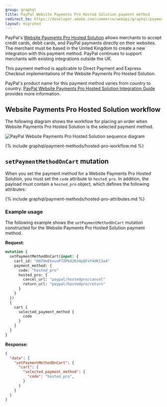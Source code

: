```yaml
---
group: graphql
title: PayPal Website Payments Pro Hosted Solution payment method
redirect_to: https://developer.adobe.com/commerce/webapi/graphql/payment-methods/hosted-pro/
layout: migrated
---
```


PayPal's [Website Payments Pro Hosted Solution](https://developer.paypal.com/docs/classic/paypal-payments-pro/integration-guide/) allows merchants to accept credit cards, debit cards, and PayPal payments directly on their websites. The merchant must be based in the United Kingdom to create a new integration with this payment method. PayPal continues to support merchants with existing integrations outside the UK.

This payment method is applicable to Direct Payment and Express Checkout implementations of the Website Payments Pro Hosted Solution.

PayPal's product name for this payment method varies from country to country. [PayPal Website Payments
Pro Hosted Solution Integration Guide](https://www.paypalobjects.com/webstatic/en_GB/developer/docs/pdf/hostedsolution_uk.pdf) provides more information.

## Website Payments Pro Hosted Solution workflow

The following diagram shows the workflow for placing an order when Website Payments Pro Hosted Solution is the selected payment method.

![PayPal Website Payments Pro Hosted Solution sequence diagram]({{site.baseurl}}/common/images/graphql/paypal-hosted-pro.svg)

{% include graphql/payment-methods/hosted-pro-workflow.md %}

## `setPaymentMethodOnCart` mutation

When you set the payment method for a Website Payments Pro Hosted Solution, you must set the `code` attribute to `hosted_pro`. In addition, the payload must contain a `hosted_pro` object, which defines the following attributes:

{% include graphql/payment-methods/hosted-pro-attributes.md %}

### Example usage

The following example shows the `setPaymentMethodOnCart` mutation constructed for the Website Payments Pro Hosted Solution payment method.

**Request:**

```graphql
mutation {
  setPaymentMethodOnCart(input: {
    cart_id: "H87OmEkvusP7ZPkd2634pQFxY4dKI3a4"
    payment_method: {
      code: "hosted_pro"
      hosted_pro: {
        cancel_url: "paypal/hostedpro/cancel"
        return_url: "paypal/hostedpro/return"
      }
    }
  })
  {
    cart {
      selected_payment_method {
        code
      }
    }
  }
}
```

**Response:**

```json
{
  "data": {
    "setPaymentMethodOnCart": {
      "cart": {
        "selected_payment_method": {
          "code": "hosted_pro",
        }
      }
    }
  }
}
```

